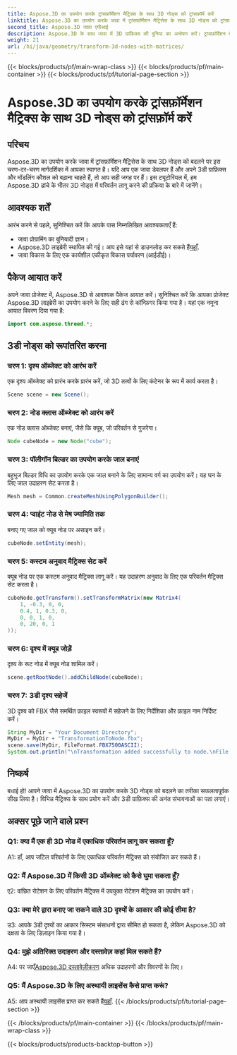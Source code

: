 ```yaml
---
title: Aspose.3D का उपयोग करके ट्रांसफ़ॉर्मेशन मैट्रिक्स के साथ 3D नोड्स को ट्रांसफ़ॉर्म करें
linktitle: Aspose.3D का उपयोग करके जावा में ट्रांसफ़ॉर्मेशन मैट्रिसेस के साथ 3D नोड्स को ट्रांसफ़ॉर्म करें
second_title: Aspose.3D जावा एपीआई
description: Aspose.3D के साथ जावा में 3D ग्राफ़िक्स की दुनिया का अन्वेषण करें। ट्रांसफ़ॉर्मेशन मैट्रिक्स का उपयोग करके आसानी से नोड्स को बदलना सीखें।
weight: 21
url: /hi/java/geometry/transform-3d-nodes-with-matrices/
---
```


{{< blocks/products/pf/main-wrap-class >}}
{{< blocks/products/pf/main-container >}}
{{< blocks/products/pf/tutorial-page-section >}}

# Aspose.3D का उपयोग करके ट्रांसफ़ॉर्मेशन मैट्रिक्स के साथ 3D नोड्स को ट्रांसफ़ॉर्म करें

## परिचय

Aspose.3D का उपयोग करके जावा में ट्रांसफ़ॉर्मेशन मैट्रिसेस के साथ 3D नोड्स को बदलने पर इस चरण-दर-चरण मार्गदर्शिका में आपका स्वागत है। यदि आप एक जावा डेवलपर हैं और अपने 3डी ग्राफ़िक्स और मॉडलिंग कौशल को बढ़ाना चाहते हैं, तो आप सही जगह पर हैं। इस ट्यूटोरियल में, हम Aspose.3D ढांचे के भीतर 3D नोड्स में परिवर्तन लागू करने की प्रक्रिया के बारे में जानेंगे।

## आवश्यक शर्तें

आरंभ करने से पहले, सुनिश्चित करें कि आपके पास निम्नलिखित आवश्यकताएँ हैं:

- जावा प्रोग्रामिंग का बुनियादी ज्ञान।
-  Aspose.3D लाइब्रेरी स्थापित की गई। आप इसे यहां से डाउनलोड कर सकते हैं[यहाँ](https://releases.aspose.com/3d/java/).
- जावा विकास के लिए एक कार्यशील एकीकृत विकास पर्यावरण (आईडीई)।

## पैकेज आयात करें

अपने जावा प्रोजेक्ट में, Aspose.3D से आवश्यक पैकेज आयात करें। सुनिश्चित करें कि आपका प्रोजेक्ट Aspose.3D लाइब्रेरी का उपयोग करने के लिए सही ढंग से कॉन्फ़िगर किया गया है। यहां एक नमूना आयात विवरण दिया गया है:

```java
import com.aspose.threed.*;

```

## 3डी नोड्स को रूपांतरित करना

### चरण 1: दृश्य ऑब्जेक्ट को आरंभ करें

एक दृश्य ऑब्जेक्ट को प्रारंभ करके प्रारंभ करें, जो 3D तत्वों के लिए कंटेनर के रूप में कार्य करता है।

```java
Scene scene = new Scene();
```

### चरण 2: नोड क्लास ऑब्जेक्ट को आरंभ करें

एक नोड क्लास ऑब्जेक्ट बनाएं, जैसे कि क्यूब, जो परिवर्तन से गुजरेगा।

```java
Node cubeNode = new Node("cube");
```

### चरण 3: पॉलीगॉन बिल्डर का उपयोग करके जाल बनाएं

बहुभुज बिल्डर विधि का उपयोग करके एक जाल बनाने के लिए सामान्य वर्ग का उपयोग करें। यह घन के लिए जाल उदाहरण सेट करता है।

```java
Mesh mesh = Common.createMeshUsingPolygonBuilder();
```

### चरण 4: प्वाइंट नोड से मेष ज्यामिति तक

बनाए गए जाल को क्यूब नोड पर असाइन करें।

```java
cubeNode.setEntity(mesh);
```

### चरण 5: कस्टम अनुवाद मैट्रिक्स सेट करें

क्यूब नोड पर एक कस्टम अनुवाद मैट्रिक्स लागू करें। यह उदाहरण अनुवाद के लिए एक परिवर्तन मैट्रिक्स सेट करता है।

```java
cubeNode.getTransform().setTransformMatrix(new Matrix4(
    1, -0.3, 0, 0,
    0.4, 1, 0.3, 0,
    0, 0, 1, 0,
    0, 20, 0, 1
));
```

### चरण 6: दृश्य में क्यूब जोड़ें

दृश्य के रूट नोड में क्यूब नोड शामिल करें।

```java
scene.getRootNode().addChildNode(cubeNode);
```

### चरण 7: 3डी दृश्य सहेजें

3D दृश्य को FBX जैसे समर्थित फ़ाइल स्वरूपों में सहेजने के लिए निर्देशिका और फ़ाइल नाम निर्दिष्ट करें।

```java
String MyDir = "Your Document Directory";
MyDir = MyDir + "TransformationToNode.fbx";
scene.save(MyDir, FileFormat.FBX7500ASCII);
System.out.println("\nTransformation added successfully to node.\nFile saved at " + MyDir);
```

## निष्कर्ष

बधाई हो! आपने जावा में Aspose.3D का उपयोग करके 3D नोड्स को बदलने का तरीका सफलतापूर्वक सीख लिया है। विभिन्न मैट्रिक्स के साथ प्रयोग करें और 3डी ग्राफ़िक्स की अनंत संभावनाओं का पता लगाएं।

## अक्सर पूछे जाने वाले प्रश्न

### Q1: क्या मैं एक ही 3D नोड में एकाधिक परिवर्तन लागू कर सकता हूँ?

A1: हाँ, आप जटिल परिवर्तनों के लिए एकाधिक परिवर्तन मैट्रिक्स को संयोजित कर सकते हैं।

### Q2: मैं Aspose.3D में किसी 3D ऑब्जेक्ट को कैसे घुमा सकता हूँ?

ए2: वांछित रोटेशन के लिए परिवर्तन मैट्रिक्स में उपयुक्त रोटेशन मैट्रिक्स का उपयोग करें।

### Q3: क्या मेरे द्वारा बनाए जा सकने वाले 3D दृश्यों के आकार की कोई सीमा है?

उ3: आपके 3डी दृश्यों का आकार सिस्टम संसाधनों द्वारा सीमित हो सकता है, लेकिन Aspose.3D को दक्षता के लिए डिज़ाइन किया गया है।

### Q4: मुझे अतिरिक्त उदाहरण और दस्तावेज़ कहां मिल सकते हैं?

 A4: पर जाएँ[Aspose.3D दस्तावेज़ीकरण](https://reference.aspose.com/3d/java/) अधिक उदाहरणों और विवरणों के लिए।

### Q5: मैं Aspose.3D के लिए अस्थायी लाइसेंस कैसे प्राप्त करूं?

 A5: आप अस्थायी लाइसेंस प्राप्त कर सकते हैं[यहाँ](https://purchase.aspose.com/temporary-license/).
{{< /blocks/products/pf/tutorial-page-section >}}

{{< /blocks/products/pf/main-container >}}
{{< /blocks/products/pf/main-wrap-class >}}

{{< blocks/products/products-backtop-button >}}
